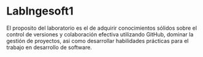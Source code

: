 # LabIngesoft1
El proposito del laboratorio es el de adquirir conocimientos sólidos sobre el control de versiones y colaboración efectiva utilizando GitHub, dominar la gestión de proyectos, asi como desarrollar habilidades prácticas para el trabajo en desarrollo de software.
